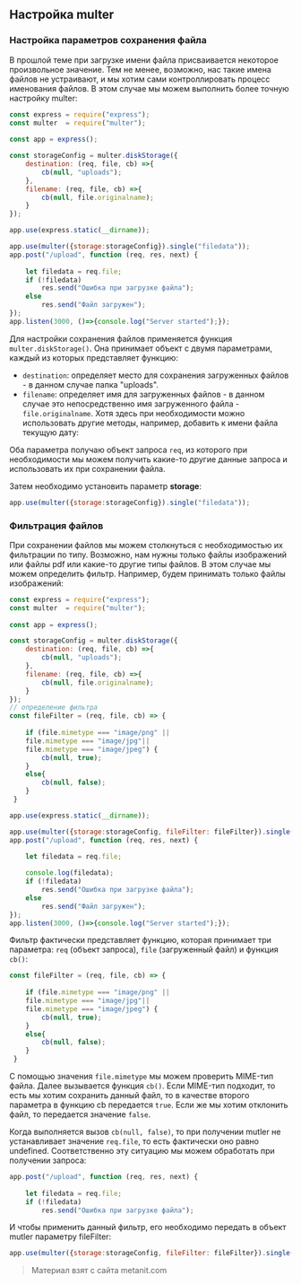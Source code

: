 ## Настройка multer

### Настройка параметров сохранения файла

В прошлой теме при загрузке имени файла присваивается некоторое произвольное значение. Тем не менее, возможно, нас такие имена файлов не устраивают, и мы хотим сами контроллировать процесс именования файлов. В этом случае мы можем выполнить более точную настройку multer:

```js
const express = require("express");
const multer  = require("multer");
 
const app = express();

const storageConfig = multer.diskStorage({
    destination: (req, file, cb) =>{
        cb(null, "uploads");
    },
    filename: (req, file, cb) =>{
        cb(null, file.originalname);
    }
});

app.use(express.static(__dirname));

app.use(multer({storage:storageConfig}).single("filedata"));
app.post("/upload", function (req, res, next) {
  
    let filedata = req.file;
    if (!filedata)
        res.send("Ошибка при загрузке файла");
    else
        res.send("Файл загружен");
});
app.listen(3000, ()=>{console.log("Server started");});
```

Для настройки сохранения файлов применяется функция `multer.diskStorage()`. Она принимает объект с двумя параметрами, каждый из которых представляет функцию:
- `destination`: определяет место для сохранения загруженных файлов - в данном случае папка "uploads".
- `filename`: определяет имя для загруженных файлов - в данном случае это непосредственно имя загруженного файла - `file.originalname`. 
Хотя здесь при необходимости можно использовать другие методы, например, добавить к имени файла текущую дату:

Оба параметра получаю объект запроса `req`, из которого при необходимости мы можем получить какие-то другие данные запроса и использовать их при сохранении файла.

Затем необходимо установить параметр **storage**:

```js
app.use(multer({storage:storageConfig}).single("filedata"));
```

### Фильтрация файлов

При сохранении файлов мы можем столкнуться с необходимостью их фильтрации по типу. Возможно, нам нужны только файлы изображений или файлы pdf или какие-то другие типы файлов. В этом случае мы можем определить фильтр. Например, будем принимать только файлы изображений:

```js
const express = require("express");
const multer  = require("multer");
 
const app = express();

const storageConfig = multer.diskStorage({
    destination: (req, file, cb) =>{
        cb(null, "uploads");
    },
    filename: (req, file, cb) =>{
        cb(null, file.originalname);
    }
});
// определение фильтра
const fileFilter = (req, file, cb) => {
 
    if (file.mimetype === "image/png" || 
    file.mimetype === "image/jpg"|| 
    file.mimetype === "image/jpeg") {
        cb(null, true);
    }
    else{
        cb(null, false);
    }
 }

app.use(express.static(__dirname));

app.use(multer({storage:storageConfig, fileFilter: fileFilter}).single("filedata"));
app.post("/upload", function (req, res, next) {
  
    let filedata = req.file;

    console.log(filedata);
    if (!filedata)
        res.send("Ошибка при загрузке файла");
    else
        res.send("Файл загружен");
});
app.listen(3000, ()=>{console.log("Server started");});
```

Фильтр фактически представляет функцию, которая принимает три параметра: `req` (объект запроса), `file` (загруженный файл) и функция `cb()`:

```js
const fileFilter = (req, file, cb) => {
 
    if (file.mimetype === "image/png" || 
    file.mimetype === "image/jpg"|| 
    file.mimetype === "image/jpeg") {
        cb(null, true);
    }
    else{
        cb(null, false);
    }
 }
```

С помощью значения `file.mimetype` мы можем проверить MIME-тип файла. Далее вызывается функция `cb()`. Если MIME-тип подходит, то есть мы хотим сохранить данный файл, то в качестве второго параметра в функцию cb передается `true`. Если же мы хотим отклонить файл, то передается значение `false`.

Когда выполняется вызов `cb(null, false)`, то при получении mutler не устанавливает значение `req.file`, то есть фактически оно равно undefined. Соответственно эту ситуацию мы можем обработать при получении запроса:

```js
app.post("/upload", function (req, res, next) {
  
    let filedata = req.file;    
    if (!filedata)
        res.send("Ошибка при загрузке файла");
```

И чтобы применить данный фильтр, его необходимо передать в объект mutler параметру fileFilter:

```js
app.use(multer({storage:storageConfig, fileFilter: fileFilter}).single("filedata"));
```


> Материал взят с сайта metanit.com